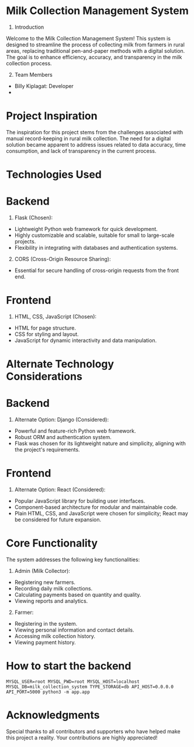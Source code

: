 # Milk Collection Management System
1. Introduction

Welcome to the Milk Collection Management System! This system is designed to streamline the process of collecting milk from farmers in rural areas, replacing traditional pen-and-paper methods with a digital solution. The goal is to enhance efficiency, accuracy, and transparency in the milk collection process.

2. Team Members
* Billy Kiplagat: Developer
* 
# Project Inspiration
The inspiration for this project stems from the challenges associated with manual record-keeping in rural milk collection. The need for a digital solution became apparent to address issues related to data accuracy, time consumption, and lack of transparency in the current process.

# Technologies Used
# Backend
1. Flask (Chosen):
* Lightweight Python web framework for quick development.
* Highly customizable and scalable, suitable for small to large-scale projects.
* Flexibility in integrating with databases and authentication systems.

2. CORS (Cross-Origin Resource Sharing):
* Essential for secure handling of cross-origin requests from the front end.

# Frontend
1. HTML, CSS, JavaScript (Chosen):
* HTML for page structure.
* CSS for styling and layout.
* JavaScript for dynamic interactivity and data manipulation.

# Alternate Technology Considerations
# Backend
1. Alternate Option: Django (Considered):
* Powerful and feature-rich Python web framework.
* Robust ORM and authentication system.
* Flask was chosen for its lightweight nature and simplicity, aligning with the project's requirements.
 
# Frontend
1. Alternate Option: React (Considered):
* Popular JavaScript library for building user interfaces.
* Component-based architecture for modular and maintainable code.
* Plain HTML, CSS, and JavaScript were chosen for simplicity; React may be considered for future expansion.

# Core Functionality
The system addresses the following key functionalities:

1. Admin (Milk Collector):

* Registering new farmers.
* Recording daily milk collections.
* Calculating payments based on quantity and quality.
* Viewing reports and analytics.
2. Farmer:
* Registering in the system.
* Viewing personal information and contact details.
* Accessing milk collection history.
* Viewing payment history.
# How to start the backend
`MYSQL_USER=root MYSQL_PWD=root MYSQL_HOST=localhost MYSQL_DB=milk_collection_system TYPE_STORAGE=db API_HOST=0.0.0.0 API_PORT=5000 python3 -m app.app`

# Acknowledgments
Special thanks to all contributors and supporters who have helped make this project a reality. Your contributions are highly appreciated!